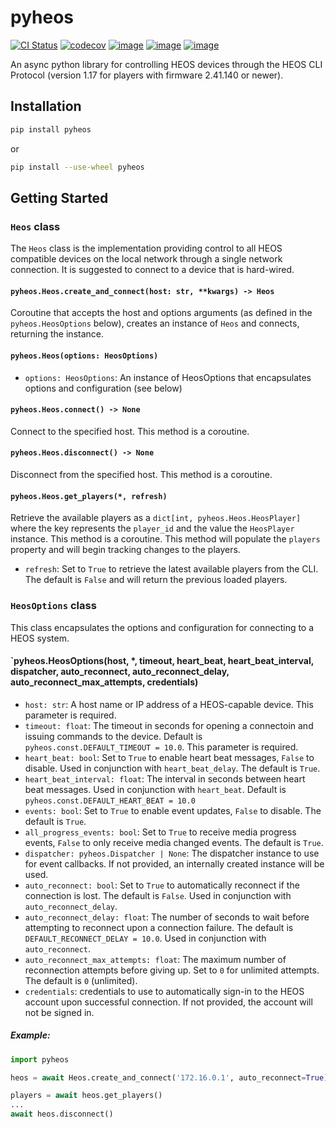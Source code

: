 # pyheos

[![CI Status](https://github.com/andrewsayre/pyheos/workflows/CI/badge.svg)](https://github.com/andrewsayre/pyheos/actions)
[![codecov](https://codecov.io/github/andrewsayre/pyheos/graph/badge.svg?token=PV4P3AN7Z1)](https://codecov.io/github/andrewsayre/pyheos)
[![image](https://img.shields.io/pypi/v/pyheos.svg)](https://pypi.org/project/pyheos/)
[![image](https://img.shields.io/pypi/pyversions/pyheos.svg)](https://pypi.org/project/pyheos/)
[![image](https://img.shields.io/pypi/l/pyheos.svg)](https://pypi.org/project/pyheos/)

An async python library for controlling HEOS devices through the HEOS CLI Protocol (version 1.17 for players with firmware 2.41.140 or newer).

## Installation

```bash
pip install pyheos
```

or

```bash
pip install --use-wheel pyheos
```

## Getting Started

### `Heos` class

The `Heos` class is the implementation providing control to all HEOS compatible devices on the local network through a single network connection. It is suggested to connect to a device that is hard-wired.

#### `pyheos.Heos.create_and_connect(host: str, **kwargs) -> Heos`

Coroutine that accepts the host and options arguments (as defined in the `pyheos.HeosOptions` below), creates an instance of `Heos` and connects, returning the instance.

#### `pyheos.Heos(options: HeosOptions)`

- `options: HeosOptions`: An instance of HeosOptions that encapsulates options and configuration (see below)

#### `pyheos.Heos.connect() -> None`

Connect to the specified host. This method is a coroutine.

#### `pyheos.Heos.disconnect() -> None`

Disconnect from the specified host. This method is a coroutine.

#### `pyheos.Heos.get_players(*, refresh)`

Retrieve the available players as a `dict[int, pyheos.Heos.HeosPlayer]` where the key represents the `player_id` and the value the `HeosPlayer` instance. This method is a coroutine. This method will populate the `players` property and will begin tracking changes to the players.

- `refresh`: Set to `True` to retrieve the latest available players from the CLI. The default is `False` and will return the previous loaded players.

### `HeosOptions` class

This class encapsulates the options and configuration for connecting to a HEOS system.

#### `pyheos.HeosOptions(host, \*, timeout, heart_beat, heart_beat_interval, dispatcher, auto_reconnect, auto_reconnect_delay, auto_reconnect_max_attempts, credentials)

- `host: str`: A host name or IP address of a HEOS-capable device. This parameter is required.
- `timeout: float`: The timeout in seconds for opening a connectoin and issuing commands to the device. Default is `pyheos.const.DEFAULT_TIMEOUT = 10.0`. This parameter is required.
- `heart_beat: bool`: Set to `True` to enable heart beat messages, `False` to disable. Used in conjunction with `heart_beat_delay`. The default is `True`.
- `heart_beat_interval: float`: The interval in seconds between heart beat messages. Used in conjunction with `heart_beat`. Default is `pyheos.const.DEFAULT_HEART_BEAT = 10.0`
- `events: bool`: Set to `True` to enable event updates, `False` to disable. The default is `True`.
- `all_progress_events: bool`: Set to `True` to receive media progress events, `False` to only receive media changed events. The default is `True`.
- `dispatcher: pyheos.Dispatcher | None`: The dispatcher instance to use for event callbacks. If not provided, an internally created instance will be used.
- `auto_reconnect: bool`: Set to `True` to automatically reconnect if the connection is lost. The default is `False`. Used in conjunction with `auto_reconnect_delay`.
- `auto_reconnect_delay: float`: The number of seconds to wait before attempting to reconnect upon a connection failure. The default is `DEFAULT_RECONNECT_DELAY = 10.0`. Used in conjunction with `auto_reconnect`.
- `auto_reconnect_max_attempts: float`: The maximum number of reconnection attempts before giving up. Set to `0` for unlimited attempts. The default is `0` (unlimited).
- `credentials`: credentials to use to automatically sign-in to the HEOS account upon successful connection. If not provided, the account will not be signed in.

##### Example:

```python
import pyheos

heos = await Heos.create_and_connect('172.16.0.1', auto_reconnect=True)

players = await heos.get_players()
...
await heos.disconnect()
```
